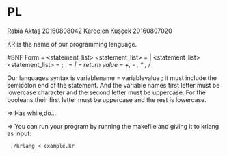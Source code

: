 # PL


Rabia Aktaş 20160808042 
Kardelen Kuşçek 20160807020

KR is the name of our programming language.

#BNF Form
<program> = <statement_list>
<statement_list> = <statement> | <statement_list>
<statement_list> = <statement> ; <statement> | <statement> 
<statement> = <var> | <var> <expression> <var> 
<var> = return value
<expression> = +, - , * , / 



Our languages syntax is variablename = variablevalue ; it must include the semicolon end of the statement.
And the variable names first letter must be lowercase character and the second letter must be uppercase.
For the booleans their first letter must be uppercase and the rest is lowercase.

=> Has while,do...


=> You can run your program by running the makefile and giving it to krlang as input:


     ./krlang < example.kr

   

